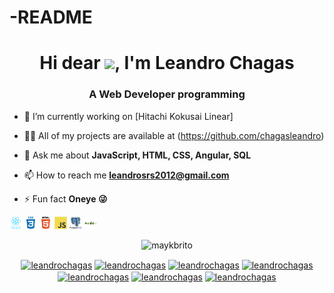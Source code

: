 # -README
<h1 align="center">Hi dear <img src="https://raw.githubusercontent.com/kaueMarques/kaueMarques/master/hi.gif" width="30px">, I'm Leandro Chagas</h1>
<h3 align="center">A Web Developer programming</h3>


- 🔭 I’m currently working on [Hitachi Kokusai Linear]

- 👨‍💻 All of my projects are available at (https://github.com/chagasleandro)

- 💬 Ask me about **JavaScript, HTML, CSS, Angular, SQL** 

- 📫 How to reach me **leandrosrs2012@gmail.com**

- ⚡ Fun fact **Oneye 😜**

<p align="left">
<img src="https://raw.githubusercontent.com/devicons/devicon/master/icons/react/react-original-wordmark.svg" alt="react" width="20" height="20"/>
<img src="https://raw.githubusercontent.com/devicons/devicon/master/icons/css3/css3-plain-wordmark.svg" alt="css3"  width="20" height="20"/>
<img src="https://raw.githubusercontent.com/devicons/devicon/master/icons/html5/html5-original-wordmark.svg" alt="html5"  width="20" height="20"/>
<img src="https://raw.githubusercontent.com/devicons/devicon/master/icons/javascript/javascript-original.svg" alt="javascript" width="20" height="20"/>
<img src="https://raw.githubusercontent.com/devicons/devicon/master/icons/postgresql/postgresql-original-wordmark.svg" alt="postgresql" width="20" height="20"/>
<img src="https://raw.githubusercontent.com/devicons/devicon/master/icons/nodejs/nodejs-original-wordmark.svg" alt="nodejs" width="20" height="20"/></p><p align="center">
<img src="https://github-readme-stats.vercel.app/api?username=maykbrito&show_icons=true" alt="maykbrito"/> 
</p>

<p align="center">
<a href="https://codepen.io/leandrochagas" target="blank"><img align="center" src="https://cdn.jsdelivr.net/npm/simple-icons@3.0.1/icons/codepen.svg" alt="leandrochagas" height="20" width="20" /></a>
<a href="https://twitter.com/leandrochagas" target="blank"><img align="center" src="https://cdn.jsdelivr.net/npm/simple-icons@3.0.1/icons/twitter.svg" alt="leandrochagas" height="20" width="20" /></a>
<a href="https://linkedin.com/in/leandrochagas" target="blank"><img align="center" src="https://cdn.jsdelivr.net/npm/simple-icons@3.0.1/icons/linkedin.svg" alt="leandrochagas" height="20" width="20" /></a>
<a href="https://stackoverflow.com/leandrochagas" target="blank"><img align="center" src="https://cdn.jsdelivr.net/npm/simple-icons@3.0.1/icons/stackoverflow.svg" alt="leandrochagas" height="20" width="20" /></a>
<a href="https://codesandbox.com/leandrochagas" target="blank"><img align="center" src="https://cdn.jsdelivr.net/npm/simple-icons@3.0.1/icons/codesandbox.svg" alt="leandrochagas" height="20" width="20" /></a>
<a href="https://fb.com/leandrochagas" target="blank"><img align="center" src="https://cdn.jsdelivr.net/npm/simple-icons@3.0.1/icons/facebook.svg" alt="leandrochagas" height="20" width="20" /></a>
<a href="https://instagram.com/leandrochagas" target="blank"><img align="center" src="https://cdn.jsdelivr.net/npm/simple-icons@3.0.1/icons/instagram.svg" alt="leandrochagas" height="20" width="20" /></a>
</p>

<!--
** `README.md` (this file) appears on your GitHub profile.

Here are some ideas to get you started:

- 🔭 I’m currently working on ...
- 🌱 I’m currently learning ...
- 👯 I’m looking to collaborate on ...
- 🤔 I’m looking for help with ...
- 💬 Ask me about ...
- 📫 How to reach me: ...
- 😄 Pronouns: ...
- ⚡ Fun fact: ...
-->
